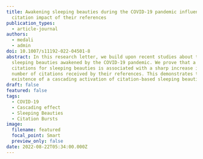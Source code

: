 ```yaml
---
title: Awakening sleeping beauties during the COVID-19 pandemic influences the
  citation impact of their references
publication_types:
  - article-journal
authors:
  - medali
  - admin
doi: 10.1007/s11192-022-04501-8
abstract: In this research letter, we build upon recent studies about the
  sleeping beauties awakened by the COVID-19 pandemic. We prove that a peak of
  citations for sleeping beauties is associated with a sharp increase in the
  number of citations received by their references. This demonstrates the
  existence of a cascading activation of citation-based sleeping beauties.
draft: false
featured: false
tags:
  - COVID-19
  - Cascading effect
  - Sleeping Beauties
  - Citation Bursts
image:
  filename: featured
  focal_point: Smart
  preview_only: false
date: 2022-08-22T05:34:00.000Z
---
```

